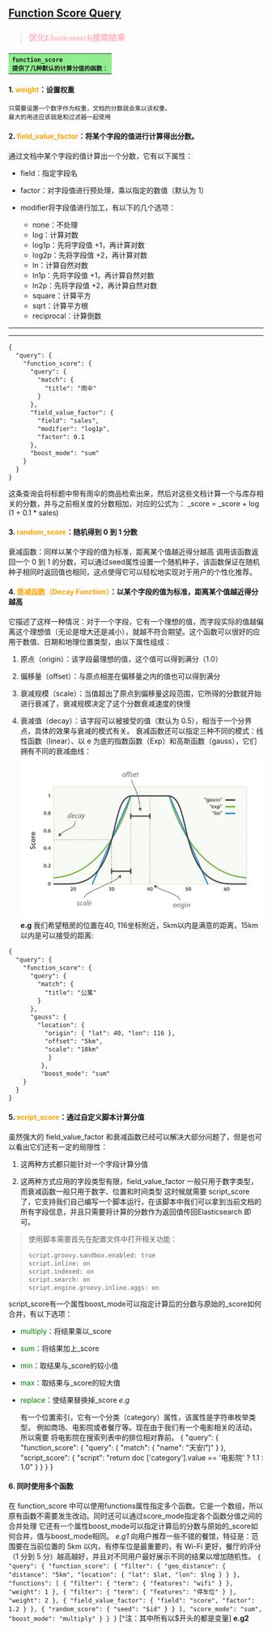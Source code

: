 ## [Function Score Query](https://blog.csdn.net/wwd0501/article/details/78652850)

> ### <font color="lightpink"  face="思源黑体">优化Elasticsearch搜索结果</font>
#### <table><tr><td bgcolor="lightgreen"><code>function_score 提供了几种默认的计算分值的函数：</code></td></tr></table>

#### 1.  <font color="orange">weight</font>：设置权重
    只需要设置一个数字作为权重，文档的分数就会乘以该权重。
	最大的用途应该就是和过滤器一起使用
#### 2. <font color="orange">field_value_factor</font>：将某个字段的值进行计算得出分数。
通过文档中某个字段的值计算出一个分数，它有以下属性：
- field：指定字段名

- factor：对字段值进行预处理，乘以指定的数值（默认为 1）
- modifier将字段值进行加工，有以下的几个选项：
	- none：不处理
	- log：计算对数
	- log1p：先将字段值 +1，再计算对数
	- log2p：先将字段值 +2，再计算对数
	- ln：计算自然对数
	- ln1p：先将字段值 +1，再计算自然对数
	- ln2p：先将字段值 +2，再计算自然对数
	- square：计算平方
	- sqrt：计算平方根
	- reciprocal：计算倒数
---
***
```
{
  "query": {
    "function_score": {
      "query": {
        "match": {
          "title": "雨伞"
        }
      },
      "field_value_factor": {
        "field": "sales",
        "modifier": "log1p",
        "factor": 0.1
      },
      "boost_mode": "sum"
    }
  }
}
```
这条查询会将标题中带有雨伞的商品检索出来，然后对这些文档计算一个与库存相关的分数，并与之前相关度的分数相加，对应的公式为：
_score = _score + log (1 + 0.1 * sales)

#### 3. <font color="orange">random_score</font>：随机得到 0 到 1 分数
衰减函数：同样以某个字段的值为标准，距离某个值越近得分越高
调用该函数返回一个 0 到 1 的分数，可以通过seed属性设置一个随机种子，该函数保证在随机种子相同时返回值也相同，这点使得它可以轻松地实现对于用户的个性化推荐。

#### 4. <font color="orange">衰减函数（Decay Function）</font>：以某个字段的值为标准，距离某个值越近得分越高
它描述了这样一种情况：对于一个字段，它有一个理想的值，而字段实际的值越偏离这个理想值（无论是增大还是减小），就越不符合期望。这个函数可以很好的应用于数值、日期和地理位置类型，由以下属性组成：
 1. 原点（origin）：该字段最理想的值，这个值可以得到满分（1.0）

 2. 偏移量（offset）：与原点相差在偏移量之内的值也可以得到满分
 3. 衰减规模（scale）：当值超出了原点到偏移量这段范围，它所得的分数就开始进行衰减了，衰减规模决定了这个分数衰减速度的快慢
 4. 衰减值（decay）：该字段可以被接受的值（默认为 0.5），相当于一个分界点，具体的效果与衰减的模式有关。
衰减函数还可以指定三种不同的模式：线性函数（linear）、以 e 为底的指数函数（Exp）和高斯函数（gauss），它们拥有不同的衰减曲线：
![衰减函数](./images/untitled.png)
**e.g**
我们希望租房的位置在40, 116坐标附近，5km以内是满意的距离，15km以内是可以接受的距离:
```
{
  "query": {
    "function_score": {
      "query": {
        "match": {
          "title": "公寓"
        }
      },
      "gauss": {
        "location": {
          "origin": { "lat": 40, "lon": 116 },
          "offset": "5km",
          "scale": "10km"
           }
         },
         "boost_mode": "sum"
    }
  }
}
```
#### 5. <font color="orange">script_score</font>：通过自定义脚本计算分值
虽然强大的 field\_value\_factor 和衰减函数已经可以解决大部分问题了，但是也可以看出它们还有一定的局限性：

1. 这两种方式都只能针对一个字段计算分值

2. 这两种方式应用的字段类型有限，field_value_factor 一般只用于数字类型，而衰减函数一般只用于数字、位置和时间类型
这时候就需要 script_score 了，它支持我们自己编写一个脚本运行，在该脚本中我们可以拿到当前文档的所有字段信息，并且只需要将计算的分数作为返回值传回Elasticsearch 即可。
> 使用脚本需要首先在配置文件中打开相关功能：
> ```
> script.groovy.sandbox.enabled: true 
> script.inline: on
> script.indexed: on 
> script.search: on 
> script.engine.groovy.inline.aggs: on 
> ```
script_score有一个属性boost_mode可以指定计算后的分数与原始的_score如何合并，有以下选项：
  - <font color="green">multiply</font>：将结果乘以_score

  - <font color="green">sum</font>：将结果加上_score
  - <font color="green">min</font>：取结果与_score的较小值
  - <font color="green">max</font>：取结果与_score的较大值
  - <font color="green">replace</font>：使结果替换掉_score
*e.g*
    
	有一个位置索引，它有一个分类（category）属性，该属性是字符串枚举类型，
	例如商场、电影院或者餐厅等。现在由于我们有一个电影相关的活动，	所以需要
	将电影院在搜索列表中的排位相对靠前。
	{
	  "query": {
		"function_score": {
		  "query": {
			"match": {
			  "name": "天安门"
			}
		  },
		  "script_score": {
			"script": "return doc ['category'].value == '电影院' ? 1.1 : 1.0"
		  }
		}
	  }
	}


#### 6. 同时使用多个函数
在 function_score 中可以使用functions属性指定多个函数。它是一个数组，所以原有函数不需要发生改动。同时还可以通过score_mode指定各个函数分值之间的合并处理
它还有一个属性boost_mode可以指定计算后的分数与原始的_score如何合并，值与boost_mode相同。
*e.g1*
向用户推荐一些不错的餐馆，特征是：范围要在当前位置的 5km 以内，有停车位是最重要的，有 Wi-Fi 更好，餐厅的评分（1 分到 5 分）越高越好，并且对不同用户最好展示不同的结果以增加随机性。
`{
  "query": {
    "function_score": {
      "filter": {
        "geo_distance": {
          "distance": "5km",
          "location": {
            "lat": $lat,
            "lon": $lng
          }
        }
      },
      "functions": [
        {
          "filter": {
            "term": {
              "features": "wifi"
            }
          },
          "weight": 1
        },
        {
          "filter": {
            "term": {
              "features": "停车位"
            }
          },
          "weight": 2
        },
        {
            "field_value_factor": {
               "field": "score",
               "factor": 1.2
             }
        },
        {
          "random_score": {
            "seed": "$id"
          }
        }
      ],
      "score_mode": "sum",
      "boost_mode": "multiply"
    }
  }
}`
[^注：其中所有以$开头的都是变量]
**e.g2**

